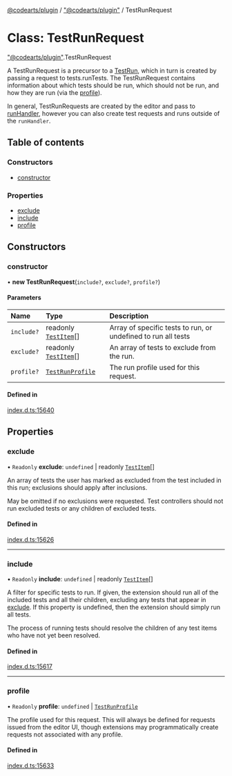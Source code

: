 [@codearts/plugin](../README.md) / ["@codearts/plugin"](../modules/_codearts_plugin_.md) / TestRunRequest

# Class: TestRunRequest

["@codearts/plugin"](../modules/_codearts_plugin_.md).TestRunRequest

A TestRunRequest is a precursor to a [TestRun](../interfaces/codearts_plugin_.TestRun.md), which in turn is
created by passing a request to tests.runTests. The TestRunRequest
contains information about which tests should be run, which should not be
run, and how they are run (via the [profile](codearts_plugin_.TestRunRequest.md#profile)).

In general, TestRunRequests are created by the editor and pass to
[runHandler](../interfaces/codearts_plugin_.TestRunProfile.md#runhandler), however you can also create test
requests and runs outside of the `runHandler`.

## Table of contents

### Constructors

- [constructor](codearts_plugin_.TestRunRequest.md#constructor)

### Properties

- [exclude](codearts_plugin_.TestRunRequest.md#exclude)
- [include](codearts_plugin_.TestRunRequest.md#include)
- [profile](codearts_plugin_.TestRunRequest.md#profile)

## Constructors

### constructor

• **new TestRunRequest**(`include?`, `exclude?`, `profile?`)

#### Parameters

| Name | Type | Description |
| :------ | :------ | :------ |
| `include?` | readonly [`TestItem`](../interfaces/codearts_plugin_.TestItem.md)[] | Array of specific tests to run, or undefined to run all tests |
| `exclude?` | readonly [`TestItem`](../interfaces/codearts_plugin_.TestItem.md)[] | An array of tests to exclude from the run. |
| `profile?` | [`TestRunProfile`](../interfaces/codearts_plugin_.TestRunProfile.md) | The run profile used for this request. |

#### Defined in

[index.d.ts:15640](https://github.com/huaweicloud/cloudide-plugin-api/blob/a055dd0/index.d.ts#L15640)

## Properties

### exclude

• `Readonly` **exclude**: `undefined` \| readonly [`TestItem`](../interfaces/codearts_plugin_.TestItem.md)[]

An array of tests the user has marked as excluded from the test included
in this run; exclusions should apply after inclusions.

May be omitted if no exclusions were requested. Test controllers should
not run excluded tests or any children of excluded tests.

#### Defined in

[index.d.ts:15626](https://github.com/huaweicloud/cloudide-plugin-api/blob/a055dd0/index.d.ts#L15626)

___

### include

• `Readonly` **include**: `undefined` \| readonly [`TestItem`](../interfaces/codearts_plugin_.TestItem.md)[]

A filter for specific tests to run. If given, the extension should run
all of the included tests and all their children, excluding any tests
that appear in [exclude](codearts_plugin_.TestRunRequest.md#exclude). If this property is
undefined, then the extension should simply run all tests.

The process of running tests should resolve the children of any test
items who have not yet been resolved.

#### Defined in

[index.d.ts:15617](https://github.com/huaweicloud/cloudide-plugin-api/blob/a055dd0/index.d.ts#L15617)

___

### profile

• `Readonly` **profile**: `undefined` \| [`TestRunProfile`](../interfaces/codearts_plugin_.TestRunProfile.md)

The profile used for this request. This will always be defined
for requests issued from the editor UI, though extensions may
programmatically create requests not associated with any profile.

#### Defined in

[index.d.ts:15633](https://github.com/huaweicloud/cloudide-plugin-api/blob/a055dd0/index.d.ts#L15633)
